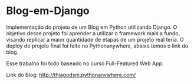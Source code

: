 # Blog-em-Django
Implementação do projeto de um Blog em Python utilizando Django. O objetivo desse projeto foi aprender a utilizar o framework mais a fundo, visando replicar a maior quantidade de etapas de um projeto real teria. O deploy do projeto final foi feito no Pythonanywhere, abaixo temos o link do blog.

Esse trabalho foi todo baseado no curso Full-Featured Web App.


Link do Blog: http://thiagodsm.pythonanywhere.com/

